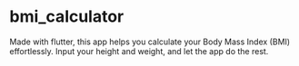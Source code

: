 # bmi_calculator

Made with flutter, this app helps you calculate your Body Mass Index (BMI) effortlessly. Input your height and weight, and let the app do the rest.